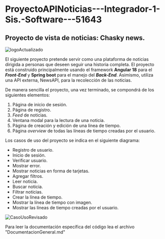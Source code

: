 # ProyectoAPINoticias---Integrador-1-Sis.-Software---51643
## Proyecto de vista de noticias: Chasky news.

![logoActualizado](https://github.com/user-attachments/assets/60d05b73-e3e8-428c-a0ae-54284103a116)

El siguiente proyecto pretende servir como una plataforma de noticias dirigida a personas que deseen seguir una historia completa. El proyecto está construido principalmente usando el framework **Angular 18** para el ___Front-End___ y **Spring boot** para el manejo del ___Back-End___. Asimismo, utiliza una API externa, NewsAPI, para la recolección de las noticias.

 De manera sencilla el proyecto, una vez terminado, se compondrá de los siguientes elementos:

1. Página de inicio de sesión.
2. Página de registro.
3. _Feed_ de noticias.
4. Ventana modal para la lectura de una noticia.
5. Página de creación y edición de una línea de tiempo.
6. Página _overview_ de todas las líneas de tiempo creadas por el usuario.

Los casos de uso del proyecto se indica en el siguiente diagrama:
* Registro de usuario.
* Inicio de sesión.
* Verificar usuario.
* Mostrar error.
* Mostrar noticias en forma de tarjetas.
* Agregar filtros.
* Leer noticia.
* Buscar noticia.
* Filtrar notícias.
* Crear la línea de tiempo.
* Mostrar la línea de tiempo con imagen.
* Mostrar las líneas de tiempo creadas por el usuario.


![CasoUsoRevisado](https://github.com/user-attachments/assets/361735ec-d6fd-40a8-918d-2a10ec2b1e6b)

Para leer la documentación específica del código lea el archivo "DocumentacionGeneral.md"
